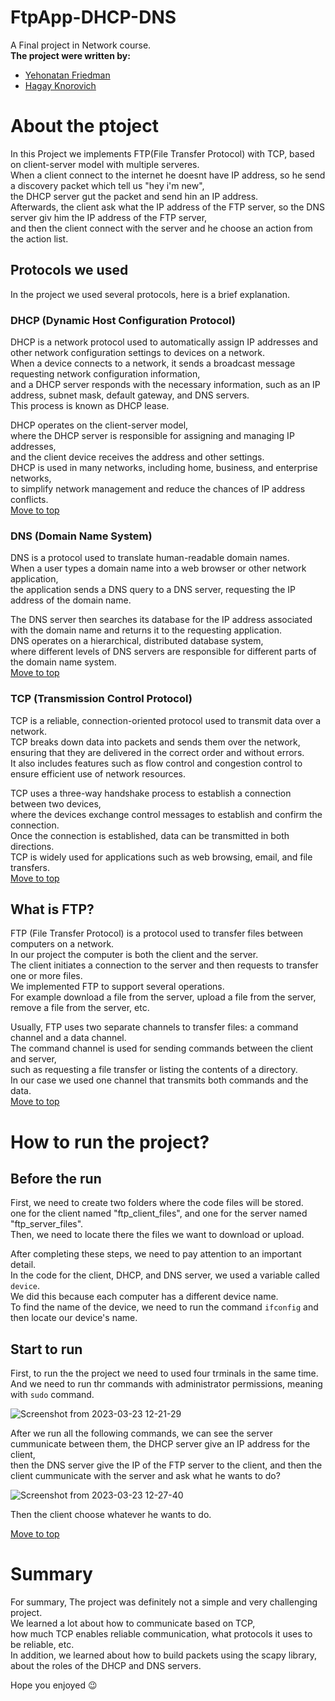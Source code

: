 # FtpApp-DHCP-DNS
A Final project in Network course.      
**The project were written by:** 
- [Yehonatan Friedman](https://github.com/YehonatanFr)
- [Hagay Knorovich](https://github.com/hagayknoro)

# About the ptoject    
In this Project we implements FTP(File Transfer Protocol) with TCP, based on client-server model with multiple serveres.     
When a client connect to the internet he doesnt have IP address, so he send a discovery packet which tell us "hey i'm new",     
the DHCP server gut the packet and send hin an IP address.     
Afterwards, the client ask what the IP address of the FTP server, so the DNS server giv him the IP address of the FTP server,      
and then the client connect with the server and he choose an action from the action list.        
## Protocols we used       
In the project we used several protocols, here is a brief explanation.      
### DHCP (Dynamic Host Configuration Protocol)     
DHCP is a network protocol used to automatically assign IP addresses and other network configuration settings to devices on a network.     
When a device connects to a network, it sends a broadcast message requesting network configuration information,       
and a DHCP server responds with the necessary information, such as an IP address, subnet mask, default gateway, and DNS servers.      
This process is known as DHCP lease.      

DHCP operates on the client-server model,     
where the DHCP server is responsible for assigning and managing IP addresses,      
and the client device receives the address and other settings.      
DHCP is used in many networks, including home, business, and enterprise networks,       
to simplify network management and reduce the chances of IP address conflicts.  
[Move to top](#FtpApp-DHCP-DNS)      

### DNS (Domain Name System)      
DNS is a protocol used to translate human-readable domain names.     
When a user types a domain name into a web browser or other network application,       
the application sends a DNS query to a DNS server, requesting the IP address of the domain name.    

The DNS server then searches its database for the IP address associated with the domain name and returns it to the requesting application.      
DNS operates on a hierarchical, distributed database system,        
where different levels of DNS servers are responsible for different parts of the domain name system.  
[Move to top](#FtpApp-DHCP-DNS)      

### TCP (Transmission Control Protocol)      
TCP is a reliable, connection-oriented protocol used to transmit data over a network.        
TCP breaks down data into packets and sends them over the network,       
ensuring that they are delivered in the correct order and without errors.       
It also includes features such as flow control and congestion control to ensure efficient use of network resources.    

TCP uses a three-way handshake process to establish a connection between two devices,      
where the devices exchange control messages to establish and confirm the connection.         
Once the connection is established, data can be transmitted in both directions.        
TCP is widely used for applications such as web browsing, email, and file transfers.      
[Move to top](#FtpApp-DHCP-DNS)       

## What is FTP?      
FTP (File Transfer Protocol) is a protocol used to transfer files between computers on a network.      
In our project the computer is both the client and the server.      
The client initiates a connection to the server and then requests to transfer one or more files.      
We implemented FTP to support several operations.     
For example download a file from the server, upload a file from the server, remove a file from the server, etc.      

Usually, FTP uses two separate channels to transfer files: a command channel and a data channel.     
The command channel is used for sending commands between the client and server,       
such as requesting a file transfer or listing the contents of a directory.       
In our case we used one channel that transmits both commands and the data.       
[Move to top](#FtpApp-DHCP-DNS)       

# How to run the project? 
## Before the run
First, we need to create two folders where the code files will be stored.     
one for the client named "ftp_client_files", and one for the server named "ftp_server_files".      
Then, we need to locate there the files we want to download or upload.      

After completing these steps, we need to pay attention to an important detail.      
In the code for the client, DHCP, and DNS server, we used a variable called `device`.       
We did this because each computer has a different device name.        
To find the name of the device, we need to run the command `ifconfig` and then locate our device's name.
   

## Start to run      
First, to run the the project we need to used four trminals in the same time.       
And we need to run thr commands with administrator permissions, meaning with `sudo` command.  

![Screenshot from 2023-03-23 12-21-29](https://user-images.githubusercontent.com/118724971/227174652-df7bc621-af28-41a0-9e0f-b5ca9aa8bf79.png)

After we run all the following commands, we can see the server cummunicate between them, the DHCP server give an IP address for the client,     
then the DNS server give the IP of the FTP server to the client, and then the client cummunicate with the server and ask what he wants to do?     


![Screenshot from 2023-03-23 12-27-40](https://user-images.githubusercontent.com/118724971/227175684-f92c29bd-783d-4769-b58e-f0e5ae4c367e.png)


Then the client choose whatever he wants to do.     

[Move to top](#FtpApp-DHCP-DNS) 

# Summary
For summary, The project was definitely not a simple and very challenging project.        
We learned a lot about how to communicate based on TCP,       
how much TCP enables reliable communication, what protocols it uses to be reliable, etc.         
In addition, we learned about how to build packets using the scapy library,        
about the roles of the DHCP and DNS servers.


Hope you enjoyed :wink:






